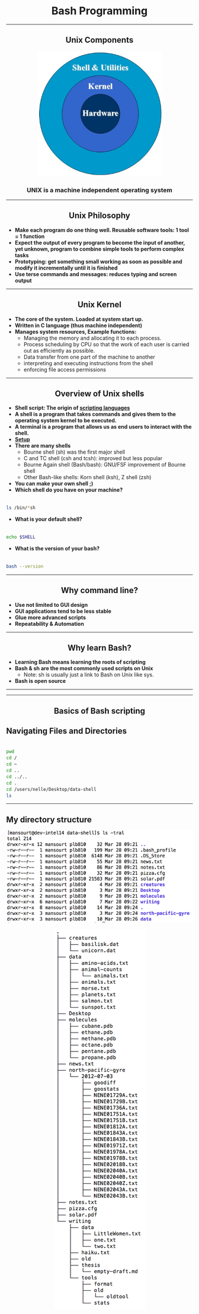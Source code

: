 <p align="center">
  <h1 align="center">Bash Programming</h1>
  
  <hr>
  
  <h2 align="center"> Unix Components </h2>
      <p align="center"><a href="#"><img src="./assets/1.png"></a></p>
      <h3 align="center"><b>UNIX is a machine independent operating system</b></h3>
  
  <hr>
  </p>
  <h2 align="center"> Unix Philosophy </h2>


<ul>
<li><b>Make each program do one thing well. Reusable software tools: 1 tool = 1 function</b></li>
<li><b>Expect the output of every program to become the input of another, yet unknown, program to combine simple tools to perform complex tasks</b></li>
<li><b>Prototyping: get something small working as soon as possible and modify it incrementally until it is finished</b></li>
<li><b>Use terse commands and messages: reduces typing and screen output</b></li>
</ul>
  
<hr>

<h2 align="center"> Unix Kernel </h2>

<ul>
<li><b>The core of the system. Loaded at system start up.</b></li>
<li><b>Written in C language (thus machine independent)</b></li>
<li><b>Manages system resources, Example functions:</b>
  <ul>
  <li>Managing the memory and allocating it to each process.</li>
  <li>Process scheduling by CPU so that the work of each user is carried out as efficiently as possible.</li>
  <li>Data transfer from one part of the machine to another</li>
  <li>interpreting and executing instructions from the shell</li>
  <li>enforcing file access permissions</li>
  </ul>
</li>
</ul>

<hr>

<h2 align="center"> Overview of Unix shells </h2>
<ul>
<li><b>Shell script: The origin of <a href="https://en.wikipedia.org/wiki/Scripting_language">scripting languages</a></b></li>
<li><b>A shell is a program that takes commands and gives them to the operating system kernel to be executed.</b></li>
<li><b>A terminal is a program that allows us as end users to interact with the shell. </b></li>
<li><b><a href="http://swcarpentry.github.io/shell-novice/setup.html">Setup</a></b></li>
<li><b>There are many shells</b>
<ul>
<li>Bourne shell (sh) was the first major shell</li>
<li>C and TC shell (csh and tcsh): improved but less popular</li>
<li>Bourne Again shell (Bash/bash): GNU/FSF improvement of Bourne shell</li>
<li>Other Bash-like shells: Korn shell (ksh), Z shell (zsh)</li>
</ul>
</li>
<li><b>You can make your own shell ;)</b></li>
<li><b>Which shell do you have on your machine?</b></li>
</ul>

```bash

ls /bin/*sh

```

<ul>
<li><b>What is your default shell?</b></li>
</ul>

```bash

echo $SHELL

```

<ul>
<li><b>What is the version of your bash?</b></li>
</ul>

```bash

bash --version 

```

<hr>

<h2 align="center"> Why command line? </h2>

<ul>
<li><b>Use not limited to GUI design</b></li>
<li><b>GUI applications tend to be less stable</b></li>
<li><b>Glue more advanced scripts</b></li>
<li><b>Repeatability & Automation</b></li>
</ul>

<hr>

<h2 align="center"> Why learn Bash? </h2>

<ul>
<li><b>Learning Bash means learning the roots of scripting</b></li>
<li><b>Bash & sh are the most commonly used scripts on Unix</b>
  <ul><li>Note: sh is usually just a link to Bash on Unix like sys.</li></ul></li>
<li><b>Bash is open source</b></li>
</ul>

<hr>
<hr>

<h2 align="center"> Basics of Bash scripting </h2>

<h2 align="left"> Navigating Files and Directories </h2>

```bash

pwd
cd /
cd ~
cd ..
cd ../..
cd .
cd /users/nelle/Desktop/data-shell
ls

```

<hr>

<h2 align="left"> My directory structure</h2>
<p align="center"><a href="#"><img src="./assets/2.png"></a></p>
<p align="center"><a href="#"><img src="./assets/3.png"></a></p>

















 

